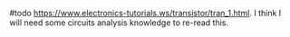 #todo
https://www.electronics-tutorials.ws/transistor/tran_1.html.
I think I will need some circuits analysis knowledge to re-read this.
